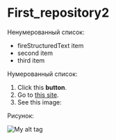 # First_repository2
Ненумерованный список:

- fireStructuredText item
- second item
- third item

Нумерованный список:

1. Click this **button**.
2. Go to [this site](http://www.example.com).
3. See this image:

Рисунок:

![My alt tag](myimagefile.png)
